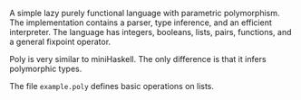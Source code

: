 A simple lazy purely functional language with parametric
polymorphism. The implementation contains a parser, type inference,
and an efficient interpreter. The language has integers, booleans,
lists, pairs, functions, and a general fixpoint operator.

Poly is very similar to miniHaskell. The only difference is that it
infers polymorphic types.

The file `example.poly` defines basic operations on lists.

